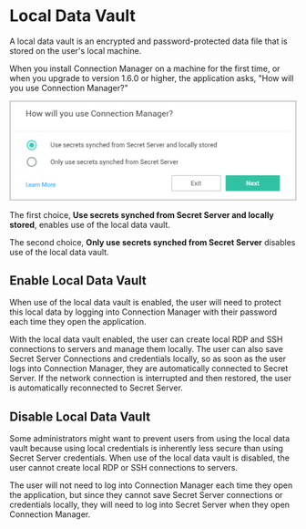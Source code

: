 [title]: # (Local Data Vault)
[tags]: # (configure, local, data vault)
[priority]: # (350)

# Local Data Vault

A local data vault is an encrypted and password-protected data file that is stored on the user's local machine.

When you install Connection Manager on a machine for the first time, or when you upgrade to version 1.6.0 or higher, the application asks, "How will you use Connection Manager?"

   ![connect to 1](images/how-will-you-use-cm.png "Connect to dialog Step 1 of 3")

The first choice, **Use secrets synched from Secret Server and locally stored**, enables use of the local data vault.

The second choice, **Only use secrets synched from Secret Server** disables use of the local data vault.

## Enable Local Data Vault

When use of the local data vault is enabled, the user will need to protect this local data by logging into Connection Manager with their password each time they open the application.

With the local data vault enabled, the user can create local RDP and SSH connections to servers and manage them locally. The user can also save Secret Server Connections and credentials locally, so as soon as the user logs into Connection Manager, they are automatically connected to Secret Server. If the network connection is interrupted and then restored, the user is automatically reconnected to Secret Server.

## Disable Local Data Vault

Some administrators might want to prevent users from using the local data vault because using local credentials is inherently less secure than using Secret Server credentials. When use of the local data vault is disabled, the user cannot create local RDP or SSH connections to servers.

The user will not need to log into Connection Manager each time they open the application, but since they cannot save Secret Server connections or credentials locally, they will need to log into Secret Server when they open Connection Manager.
